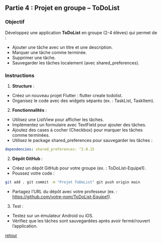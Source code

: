 ## Partie 4 : Projet en groupe – ToDoList

### Objectif

Développez une application **ToDoList** en groupe (2-4 élèves) qui permet de :
- Ajouter une tâche avec un titre et une description. 
- Marquer une tâche comme terminée. 
- Supprimer une tâche. 
- Sauvegarder les tâches localement (avec shared_preferences). 

### Instructions

1. **Structure** : 
- Créez un nouveau projet Flutter : flutter create todolist. 
- Organisez le code avec des widgets séparés (ex. : TaskList, TaskItem). 
2. **Fonctionnalités** : 
- Utilisez une ListView pour afficher les tâches. 
- Implémentez un formulaire avec TextField pour ajouter des tâches. 
- Ajoutez des cases à cocher (Checkbox) pour marquer les tâches comme terminées. 
- Utilisez le package shared_preferences pour sauvegarder les tâches : 

```yaml
dependencies: shared_preferences: ^2.0.15
```

2. **Dépôt GitHub** : 
- Créez un dépôt GitHub pour votre groupe (ex. : ToDoList-Equipe1). 
- Poussez votre code : 

```bash
git add . git commit -m "Projet ToDoList" git push origin main
```

- Partagez l’URL du dépôt avec votre professeur (ex. : https://github.com/votre-nom/ToDoList-Equipe1). 
3. Test : 
- Testez sur un émulateur Android ou iOS. 
- Vérifiez que les tâches sont sauvegardées après avoir fermé/rouvert l’application. 

[retour](./flutter.md)

